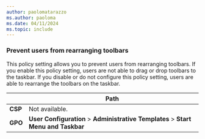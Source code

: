 ```yaml
---
author: paolomatarazzo
ms.author: paoloma
ms.date: 04/11/2024
ms.topic: include
---
```


### Prevent users from rearranging toolbars

This policy setting allows you to prevent users from rearranging toolbars. If you enable this policy setting, users are not able to drag or drop toolbars to the taskbar. If you disable or do not configure this policy setting, users are able to rearrange the toolbars on the taskbar.

|  | Path |
|--|--|
| **CSP** | Not available. |
| **GPO** | **User Configuration** > **Administrative Templates** > **Start Menu and Taskbar** |
